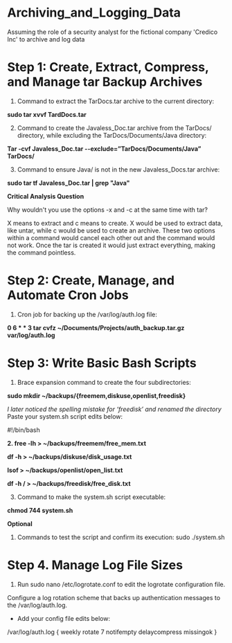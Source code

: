 # Archiving_and_Logging_Data
Assuming the role of a security analyst for the fictional company 'Credico Inc' to archive and log data

# Step 1: Create, Extract, Compress, and Manage tar Backup Archives

1. Command to extract the TarDocs.tar archive to the current directory:

**sudo tar xvvf TardDocs.tar**

2. Command to create the Javaless_Doc.tar archive from the TarDocs/ directory, while excluding the TarDocs/Documents/Java directory:

**Tar -cvf Javaless_Doc.tar --exclude=”TarDocs/Documents/Java” TarDocs/**

3. Command to ensure Java/ is not in the new Javaless_Docs.tar archive: 

**sudo tar tf Javaless_Doc.tar | grep "Java"**

**Critical Analysis Question**

Why wouldn't you use the options -x and -c at the same time with tar?

X means to extract and c means to create. X would be used to extract data, like untar, while c would be used to create an archive. These two options within a command would cancel each other out and the command would not work. Once the tar is created it would just extract everything, making the command pointless.

# Step 2: Create, Manage, and Automate Cron Jobs

1. Cron job for backing up the /var/log/auth.log file:

**0 6 * * 3 tar cvfz ~/Documents/Projects/auth_backup.tar.gz var/log/auth.log**

# Step 3: Write Basic Bash Scripts

1. Brace expansion command to create the four subdirectories:

**sudo mkdir ~/backups/{freemem,diskuse,openlist,freedisk}**

*I later noticed the spelling mistake for ‘freedisk’ and renamed the directory*
Paste your system.sh script edits below:

#!/bin/bash

**2. free -lh > ~/backups/freemem/free_mem.txt**

**df -h > ~/backups/diskuse/disk_usage.txt**

**lsof > ~/backups/openlist/open_list.txt**

**df -h / > ~/backups/freedisk/free_disk.txt**

3. Command to make the system.sh script executable: 

**chmod 744 system.sh**

**Optional**

1. Commands to test the script and confirm its execution: sudo ./system.sh

# Step 4. Manage Log File Sizes

1. Run sudo nano /etc/logrotate.conf to edit the logrotate configuration file.

Configure a log rotation scheme that backs up authentication messages to the /var/log/auth.log.

- Add your config file edits below:

/var/log/auth.log {
    weekly
    rotate 7
    notifempty
    delaycompress
    missingok
}  
